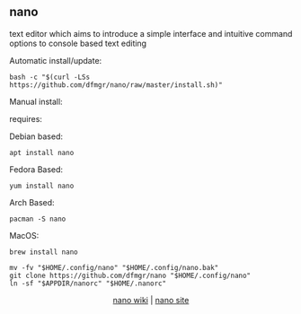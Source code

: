 ## nano  
  
text editor which aims to introduce a simple interface and intuitive command options to console based text editing  
  
Automatic install/update:

```shell
bash -c "$(curl -LSs https://github.com/dfmgr/nano/raw/master/install.sh)"
```

Manual install:
  
requires:

Debian based:

```shell
apt install nano
```  

Fedora Based:

```shell
yum install nano
```  

Arch Based:

```shell
pacman -S nano
```  

MacOS:  

```shell
brew install nano
```
  
```shell
mv -fv "$HOME/.config/nano" "$HOME/.config/nano.bak"
git clone https://github.com/dfmgr/nano "$HOME/.config/nano"
ln -sf "$APPDIR/nanorc" "$HOME/.nanorc"
```
  
<p align=center>
  <a href="https://wiki.archlinux.org/index.php/nano" target="_blank" rel="noopener noreferrer">nano wiki</a>  |  
  <a href="nano" target="_blank" rel="noopener noreferrer">nano site</a>
</p>  
